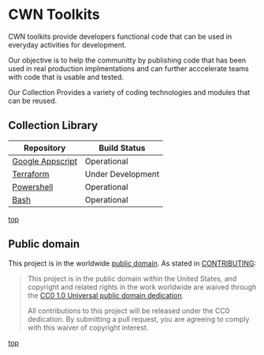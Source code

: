 # CWN Toolkits
CWN toolkits provide developers functional code that can be used in everyday activities for development.

Our objective is to help the communitty by publishing code that has been used in real production implmentations and can further acccelerate teams with code that is usable and tested.

Our Collection Provides a variety of coding technologies and modules that can be reused.

## Collection Library ##
| Repository | Build Status |
| ---------- | ------------ |
| [Google Appscript](https://github.com/cwnit/toolkits/tree/master/collections/googleappscript) | Operational |
| [Terraform](https://github.com/cwnit/toolkits/tree/master/collections/terraform) | Under Development |
| [Powershell](https://github.com/cwnit/toolkits/tree/master/collections/powershell) | Operational |
| [Bash](https://github.com/cwnit/toolkits/tree/master/collections/bash) | Operational |


[top](#top)

## Public domain

This project is in the worldwide [public domain](LICENSE.md). As stated in [CONTRIBUTING](CONTRIBUTING.md):

> This project is in the public domain within the United States, and copyright and related rights in the work worldwide are waived through the [CC0 1.0 Universal public domain dedication](https://creativecommons.org/publicdomain/zero/1.0/).
>
> All contributions to this project will be released under the CC0 dedication. By submitting a pull request, you are agreeing to comply with this waiver of copyright interest.


[top](#top)
